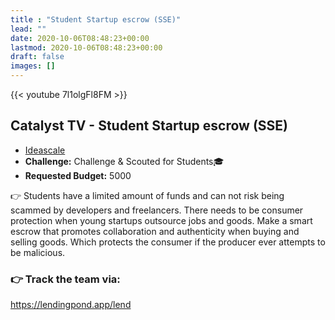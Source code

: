 ```yaml
---
title : "Student Startup escrow (SSE)"
lead: ""
date: 2020-10-06T08:48:23+00:00
lastmod: 2020-10-06T08:48:23+00:00
draft: false
images: []
---
```


{{<  youtube 7l1olgFl8FM >}}

## Catalyst TV - Student Startup escrow (SSE)

- [Ideascale](https://cardano.ideascale.com/c/idea/418445)
- **Challenge:** Challenge & Scouted for Students🎓
- **Requested Budget:** 5000

👉  Students have a limited amount of funds and can not risk being scammed by developers and freelancers. There needs to be consumer protection when young startups outsource jobs and goods. Make a smart escrow that promotes collaboration and authenticity when buying and selling goods. Which protects the consumer if the producer ever attempts to be malicious.

### 👉  Track the team via:

<https://lendingpond.app/lend>

